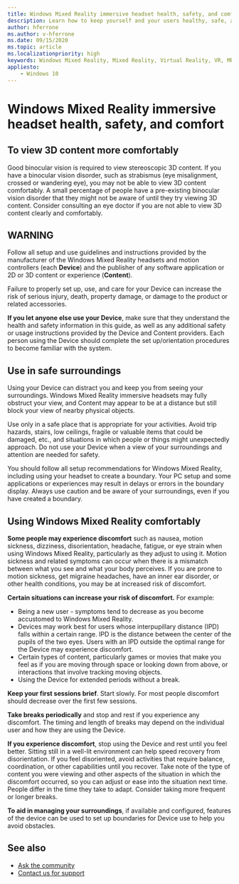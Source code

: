 ```yaml
---
title: Windows Mixed Reality immersive headset health, safety, and comfort
description: Learn how to keep yourself and your users healthy, safe, and comfortable when using Windows Mixed Reality apps.
author: hferrone
ms.author: v-hferrone
ms.date: 09/15/2020
ms.topic: article
ms.localizationpriority: high
keywords: Windows Mixed Reality, Mixed Reality, Virtual Reality, VR, MR, Feedback, Feedback Hub, bugs
appliesto:
    - Windows 10
---
```


# Windows Mixed Reality immersive headset health, safety, and comfort

## To view 3D content more comfortably

Good binocular vision is required to view stereoscopic 3D content. If you have a binocular vision disorder, such as strabismus (eye misalignment, crossed or wandering eye), you may not be able to view 3D content comfortably. A small percentage of people have a pre-existing binocular vision disorder that they might not be aware of until they try viewing 3D content. Consider consulting an eye doctor if you are not able to view 3D content clearly and comfortably.

## WARNING

Follow all setup and use guidelines and instructions provided by the manufacturer of the Windows Mixed Reality headsets and motion controllers (each **Device**) and the publisher of any software application or 2D or 3D content or experience (**Content**).

Failure to properly set up, use, and care for your Device can increase the risk of serious injury, death, property damage, or damage to the product or related accessories.

**If you let anyone else use your Device**, make sure that they understand the health and safety information in this guide, as well as any additional safety or usage instructions provided by the Device and Content providers. Each person using the Device should complete the set up/orientation procedures to become familiar with the system.

## Use in safe surroundings

Using your Device can distract you and keep you from seeing your surroundings. Windows Mixed Reality immersive headsets may fully obstruct your view, and Content may appear to be at a distance but still block your view of nearby physical objects.

Use only in a safe place that is appropriate for your activities. Avoid trip hazards, stairs, low ceilings, fragile or valuable items that could be damaged, etc., and situations in which people or things might unexpectedly approach. Do not use your Device when a view of your surroundings and attention are needed for safety.

You should follow all setup recommendations for Windows Mixed Reality, including using your headset to create a boundary. Your PC setup and some applications or experiences may result in delays or errors in the boundary display. Always use caution and be aware of your surroundings, even if you have created a boundary.

## Using Windows Mixed Reality comfortably

**Some people may experience discomfort** such as nausea, motion sickness, dizziness, disorientation, headache, fatigue, or eye strain when using Windows Mixed Reality, particularly as they adjust to using it. Motion sickness and related symptoms can occur when there is a mismatch between what you see and what your body perceives. If you are prone to motion sickness, get migraine headaches, have an inner ear disorder, or other health conditions, you may be at increased risk of discomfort.

**Certain situations can increase your risk of discomfort.** For example:

* Being a new user - symptoms tend to decrease as you become accustomed to Windows Mixed Reality.
* Devices may work best for users whose interpupillary distance (IPD) falls within a certain range. IPD is the distance between the center of the pupils of the two eyes. Users with an IPD outside the optimal range for the Device may experience discomfort.
* Certain types of content, particularly games or movies that make you feel as if you are moving through space or looking down from above, or interactions that involve tracking moving objects.
* Using the Device for extended periods without a break.

**Keep your first sessions brief**. Start slowly. For most people discomfort should decrease over the first few sessions.

**Take breaks periodically** and stop and rest if you experience any discomfort. The timing and length of breaks may depend on the individual user and how they are using the Device.

**If you experience discomfort**, stop using the Device and rest until you feel better. Sitting still in a well-lit environment can help speed recovery from disorientation. If you feel disoriented, avoid activities that require balance, coordination, or other capabilities until you recover. Take note of the type of content you were viewing and other aspects of the situation in which the discomfort occurred, so you can adjust or ease into the situation next time. People differ in the time they take to adapt. Consider taking more frequent or longer breaks.

**To aid in managing your surroundings**, if available and configured, features of the device can be used to set up boundaries for Device use to help you avoid obstacles.


## See also
* [Ask the community](https://answers.microsoft.com)
* [Contact us for support](https://support.microsoft.com/contactus/)